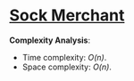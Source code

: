 # [Sock Merchant](https://www.hackerrank.com/challenges/sock-merchant)

__Complexity Analysis__:

* Time complexity: _O(n)_.
* Space complexity: _O(n)_.
